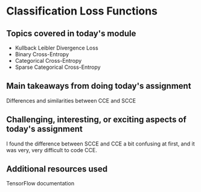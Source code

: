 # Classification Loss Functions

## Topics covered in today's module
* Kullback Leibler Divergence Loss
* Binary Cross-Entropy
* Categorical Cross-Entropy
* Sparse Categorical Cross-Entropy

## Main takeaways from doing today's assignment
Differences and similarities between CCE and SCCE

## Challenging, interesting, or exciting aspects of today's assignment
I found the difference between SCCE and CCE a bit confusing at first, and it was very, very difficult to code CCE.

## Additional resources used 
TensorFlow documentation
